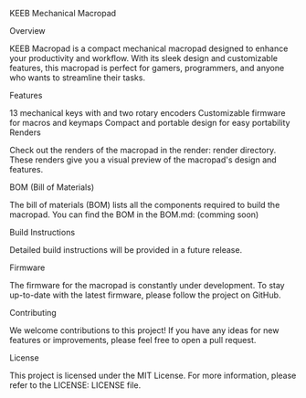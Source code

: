KEEB Mechanical Macropad

Overview

KEEB Macropad is a compact mechanical macropad designed to enhance your productivity and workflow. With its sleek design and customizable features, this macropad is perfect for gamers, programmers, and anyone who wants to streamline their tasks.

Features

13 mechanical keys with and two rotary encoders
Customizable firmware for macros and keymaps
Compact and portable design for easy portability
Renders

Check out the renders of the macropad in the render: render directory. These renders give you a visual preview of the macropad's design and features.

BOM (Bill of Materials)

The bill of materials (BOM) lists all the components required to build the macropad. You can find the BOM in the BOM.md: (comming soon)

Build Instructions

Detailed build instructions will be provided in a future release.

Firmware

The firmware for the macropad is constantly under development. To stay up-to-date with the latest firmware, please follow the project on GitHub.

Contributing

We welcome contributions to this project! If you have any ideas for new features or improvements, please feel free to open a pull request.

License

This project is licensed under the MIT License. For more information, please refer to the LICENSE: LICENSE file.

